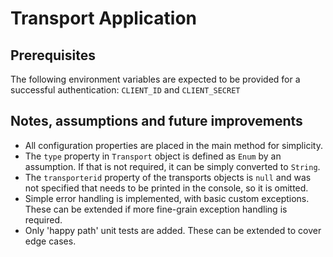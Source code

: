 # Transport Application

## Prerequisites
The following environment variables are expected to be provided for a successful authentication:
`CLIENT_ID` and `CLIENT_SECRET`

## Notes, assumptions and future improvements

- All configuration properties are placed in the main method for simplicity.
- The `type` property in `Transport` object is defined as `Enum` by an assumption. 
If that is not required, it can be simply converted to `String`.
- The `transporterid` property of the transports objects is `null` and was not specified that needs to be printed in the console,
so it is omitted.
- Simple error handling is implemented, with basic custom exceptions. These can be extended if more fine-grain exception handling is required.
- Only 'happy path' unit tests are added. These can be extended to cover edge cases.